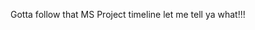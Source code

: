 <!--
id: 206081386
link: http://kevinisom.info/post/206081386/gotta-follow-that-ms-project-timeline-let-me-tell
slug: gotta-follow-that-ms-project-timeline-let-me-tell
date: Wed Oct 07 2009 09:10:19 GMT+1300 (NZDT)
raw: {"blog_name":"kevinisom","id":206081386,"post_url":"http://kevinisom.info/post/206081386/gotta-follow-that-ms-project-timeline-let-me-tell","slug":"gotta-follow-that-ms-project-timeline-let-me-tell","type":"text","date":"2009-10-06 20:10:19 GMT","timestamp":1254859819,"state":"published","format":"html","reblog_key":"pHirMNps","tags":[],"short_url":"http://tmblr.co/Zw68YyCI8rg","highlighted":[],"feed_item":"http://twitter.com/kev_nz/statuses/4662911756","from_feed_id":"650289","note_count":0,"title":null,"body":"<p>Gotta follow that MS Project timeline let me tell ya what!!!</p>"}
publish: 2009-10-07
tags: 
title: null
-->


Gotta follow that MS Project timeline let me tell ya what!!!



